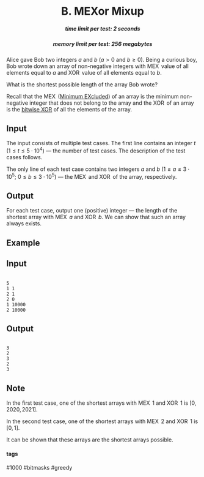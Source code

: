 <h1 style='text-align: center;'> B. MEXor Mixup</h1>

<h5 style='text-align: center;'>time limit per test: 2 seconds</h5>
<h5 style='text-align: center;'>memory limit per test: 256 megabytes</h5>

Alice gave Bob two integers $a$ and $b$ ($a > 0$ and $b \ge 0$). Being a curious boy, Bob wrote down an array of non-negative integers with $\operatorname{MEX}$ value of all elements equal to $a$ and $\operatorname{XOR}$ value of all elements equal to $b$.

What is the shortest possible length of the array Bob wrote?

Recall that the $\operatorname{MEX}$ ([Minimum EXcluded](https://en.wikipedia.org/wiki/Mex_(mathematics))) of an array is the minimum non-negative integer that does not belong to the array and the $\operatorname{XOR}$ of an array is the [bitwise XOR](https://en.wikipedia.org/wiki/Bitwise_operation#XOR) of all the elements of the array.

## Input

The input consists of multiple test cases. The first line contains an integer $t$ ($1 \leq t \leq 5 \cdot 10^4$) — the number of test cases. The description of the test cases follows.

The only line of each test case contains two integers $a$ and $b$ ($1 \leq a \leq 3 \cdot 10^5$; $0 \leq b \leq 3 \cdot 10^5$) — the $\operatorname{MEX}$ and $\operatorname{XOR}$ of the array, respectively.

## Output

For each test case, output one (positive) integer — the length of the shortest array with $\operatorname{MEX}$ $a$ and $\operatorname{XOR}$ $b$. We can show that such an array always exists.

## Example

## Input


```

5
1 1
2 1
2 0
1 10000
2 10000

```
## Output


```

3
2
3
2
3

```
## Note

In the first test case, one of the shortest arrays with $\operatorname{MEX}$ $1$ and $\operatorname{XOR}$ $1$ is $[0, 2020, 2021]$.

In the second test case, one of the shortest arrays with $\operatorname{MEX}$ $2$ and $\operatorname{XOR}$ $1$ is $[0, 1]$.

It can be shown that these arrays are the shortest arrays possible.



#### tags 

#1000 #bitmasks #greedy 